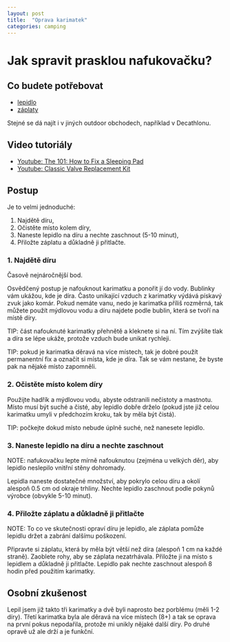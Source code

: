 ```yaml
---
layout: post
title:  "Oprava karimatek"
categories: camping 
---
```


# Jak spravit prasklou nafukovačku?

## Co budete potřebovat
- [lepidlo](https://www.4camping.cz/p/lepidlo-gear-aid-seam-grip-wp/)
- [záplaty](https://www.4camping.cz/p/zaplaty-gear-aid-tenacious-tape-repair-tape/#cerna)

Stejné se dá najít i v jiných outdoor obchodech, například v Decathlonu.
## Video tutoriály
- [Youtube: The 101: How to Fix a Sleeping Pad](https://www.youtube.com/watch?v=_07peoySzvA)
- [Youtube: Classic Valve Replacement Kit](https://www.youtube.com/watch?v=x_Ryr67PmnE)

## Postup

Je to velmi jednoduché:
1. Najdětě díru,
2. Očistěte místo kolem díry,
3. Naneste lepidlo na díru a nechte zaschnout (5-10 minut),
4. Přiložte záplatu a důkladně ji přitlačte.

### 1. Najdětě díru

Časově nejnáročnější bod.

Osvědčený postup je nafouknout karimatku a ponořit jí do vody. Bublinky vám ukážou, kde je díra. Často unikající vzduch z karimatky výdává pískavý zvuk jako komár. 
Pokud nemáte vanu, nedo je karimatka příliš rozměrná, tak můžete použít mýdlovou vodu a díru najdete podle bublin, která se tvoří na místě díry.

TIP: část nafouknuté karimatky přehnětě a kleknete si na ní. Tím zvýšíte tlak a díra se lépe ukáže, protože vzduch bude unikat rychleji. 

TIP: pokud je karimatka děravá na více místech, tak je dobré použít permanentní fix a označit si místa, kde je díra. Tak se vám nestane, že byste pak na nějaké místo zapomněli.

### 2. Očistěte místo kolem díry

Použijte hadřík a mýdlovou vodu, abyste odstranili nečistoty a mastnotu. Místo musí být suché a čisté, aby lepidlo dobře drželo (pokud jste již celou karimatku umyli v předchozím kroku, tak by měla být čistá).

TIP: počkejte dokud místo nebude úplně suché, než nanesete lepidlo.

### 3. Naneste lepidlo na díru a nechte zaschnout

NOTE: nafukovačku lepte mírně nafouknutou (zejména u velkých děr), aby lepidlo neslepilo vnitřní stěny dohromady.

Lepidla naneste dostatečné množství, aby pokrylo celou díru a okolí alespoň 0.5 cm od okraje trhliny. Nechte lepidlo zaschnout podle pokynů výrobce (obvykle 5-10 minut).

### 4. Přiložte záplatu a důkladně ji přitlačte

NOTE: To co ve skutečnosti opraví díru je lepidlo, ale záplata pomůže lepidlu držet a zabrání dalšímu poškození. 

Připravte si záplatu, která by měla být větší než díra (alespoň 1 cm na každé straně). Zaoblete rohy, aby se záplata nezatrhávala. Přiložte ji na místo s lepidlem a důkladně ji přitlačte. Lepidlo pak nechte zaschnout alespoň 8 hodin před použitím karimatky.

## Osobní zkušenost

Lepil jsem již takto tři karimatky a dvě byli naprosto bez porblému (měli 1-2 díry). Třetí karimatka byla ale děravá na více místech (8+) a tak se oprava na první pokus nepodařila, protože mi unikly nějaké další díry. Po druhé opravě už ale drží a je funkční.